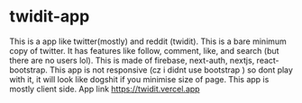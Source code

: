 # twidit-app
This is a app like twitter(mostly) and reddit (twidit).
This is a bare minimum copy of twitter.
It has features like follow, comment, like, and search (but there are no users lol).
This is made of firebase, next-auth, nextjs, react-bootstrap.
This app is not responsive (cz i didnt use bootstrap ) so dont play with it, it will look like dogshit if you minimise size of page.
This app is mostly client side.
App link https://twidit.vercel.app
